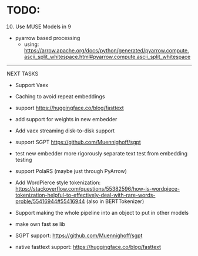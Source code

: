 # TODO: 

10. Use MUSE Models in 9

- pyarrow based processing
    - using: https://arrow.apache.org/docs/python/generated/pyarrow.compute.ascii_split_whitespace.html#pyarrow.compute.ascii_split_whitespace

-----
NEXT TASKS

- Support Vaex

- Caching to avoid repeat embeddings

- support https://huggingface.co/blog/fasttext

- add support for weights in new embedder

- Add vaex streaming disk-to-disk support

- support SGPT https://github.com/Muennighoff/sgpt

- test new embedder more rigorously
      separate text test from embedding testing

- support PolaRS (maybe just through PyArrow)

- Add WordPierce style tokenization: https://stackoverflow.com/questions/55382596/how-is-wordpiece-tokenization-helpful-to-effectively-deal-with-rare-words-proble/55416944#55416944 (also in BERTTokenizer)

- Support making the whole pipeline into an object to put in other models

- make own fast se lib

- SGPT support: https://github.com/Muennighoff/sgpt

- native fasttext support: https://huggingface.co/blog/fasttext